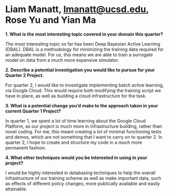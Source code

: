 # Liam Manatt, lmanatt@ucsd.edu, Rose Yu and Yian Ma
**1. What is the most interesting topic covered in your domain this quarter?**

The most interesting topic so far has been Deep Bayesian Active Learning (DBAL). DBAL is a methodology for minimizing the training data required for an adequate model. For us, this means we are able to train a surrogate model on data from a much more expensive simulator.

**2. Describe a potential investigation you would like to pursue for your Quarter 2 Project.**

For quarter 2, I would like to investigate implementing batch active learning, via Google Cloud. This would require both modifying the training script we have in place, as well as building a cloud infrastructure for the task.

**3. What is a potential change you’d make to the approach taken in your current Quarter 1 Project?**

In quarter 1, we spent a lot of time learning about the Google Cloud Platform, as our project is much more in infrastructure building, rather than novel coding. For me, this meant creating a lot of minimal functioning tests and demos, which are not something that I want to carry on to quarter 2. In quarter 2, I hope to create and structure my code in a much more permanent fashion.

**4. What other techniques would you be interested in using in your project?**

I would be highly interested in databasing techniques to help the overall infrastructure of our training scheme as well as make important data, such as effects of different policy changes, more publically available and easily attainable.

